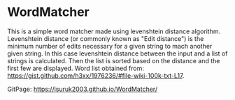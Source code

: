 # WordMatcher

This is a simple word matcher made using levenshtein distance algorithm. Levenshtein distance (or commonly known as "Edit distance") is the minimum number of edits necessary for a given string to mach another given string. In this case levenshtein distance between the input and a list of strings is calculated. Then the list is sorted based on the distance and the first few are displayed. Word list obtained from: https://gist.github.com/h3xx/1976236/#file-wiki-100k-txt-L17.

GitPage: https://isuruk2003.github.io/WordMatcher/
